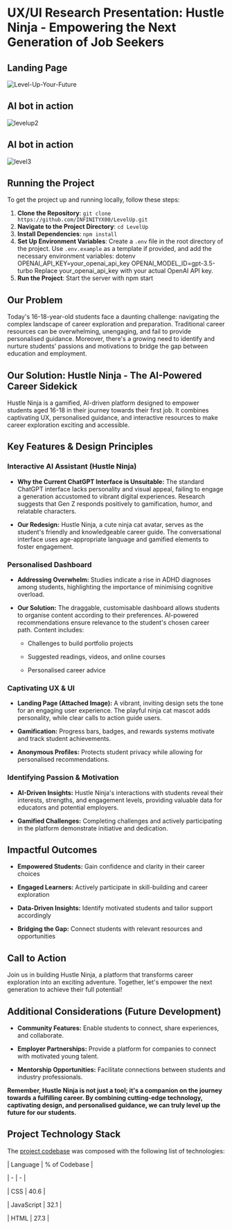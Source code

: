 # UX/UI Research Presentation: Hustle Ninja - Empowering the Next Generation of Job Seekers


## Landing Page
![Level-Up-Your-Future](https://github.com/user-attachments/assets/761179e9-4610-4755-a8c1-fd89904e8d9d)

## AI bot in action
![levelup2](https://github.com/user-attachments/assets/76931074-b931-4ba7-bae8-3a846c5b0e98)

## AI bot in action
![level3](https://github.com/user-attachments/assets/59bf7094-84b7-416e-8b5c-dfb91116d9bb)

## Running the Project

To get the project up and running locally, follow these steps:

1. **Clone the Repository**: `git clone https://github.com/INFINITYX00/LevelUp.git`
2. **Navigate to the Project Directory**: `cd LevelUp`
3. **Install Dependencies**: `npm install`
4. **Set Up Environment Variables**: Create a `.env` file in the root directory of the project. Use `.env.example` as a template if provided, and add the necessary environment variables:
 dotenv
   OPENAI_API_KEY=your_openai_api_key
   OPENAI_MODEL_ID=gpt-3.5-turbo
   Replace your_openai_api_key with your actual OpenAI API key.
5. **Run the Project**: Start the server with npm start

## Our Problem

Today's 16-18-year-old students face a daunting challenge: navigating the complex landscape of career exploration and preparation. Traditional career resources can be overwhelming, unengaging, and fail to provide personalised guidance. Moreover, there's a growing need to identify and nurture students' passions and motivations to bridge the gap between education and employment.

## Our Solution: Hustle Ninja - The AI-Powered Career Sidekick

Hustle Ninja is a gamified, AI-driven platform designed to empower students aged 16-18 in their journey towards their first job. It combines captivating UX, personalised guidance, and interactive resources to make career exploration exciting and accessible.

## Key Features & Design Principles

### Interactive AI Assistant (Hustle Ninja)

*   **Why the Current ChatGPT Interface is Unsuitable:** The standard ChatGPT interface lacks personality and visual appeal, failing to engage a generation accustomed to vibrant digital experiences. Research suggests that Gen Z responds positively to gamification, humor, and relatable characters.

*   **Our Redesign:** Hustle Ninja, a cute ninja cat avatar, serves as the student's friendly and knowledgeable career guide. The conversational interface uses age-appropriate language and gamified elements to foster engagement.

### Personalised Dashboard

*   **Addressing Overwhelm:** Studies indicate a rise in ADHD diagnoses among students, highlighting the importance of minimising cognitive overload.

*   **Our Solution:** The draggable, customisable dashboard allows students to organise content according to their preferences. AI-powered recommendations ensure relevance to the student's chosen career path. Content includes:

    *   Challenges to build portfolio projects

    *   Suggested readings, videos, and online courses

    *   Personalised career advice

### Captivating UX & UI

*   **Landing Page (Attached Image):** A vibrant, inviting design sets the tone for an engaging user experience. The playful ninja cat mascot adds personality, while clear calls to action guide users.

*   **Gamification:** Progress bars, badges, and rewards systems motivate and track student achievements.

*   **Anonymous Profiles:** Protects student privacy while allowing for personalised recommendations.

### Identifying Passion & Motivation

*   **AI-Driven Insights:** Hustle Ninja's interactions with students reveal their interests, strengths, and engagement levels, providing valuable data for educators and potential employers.

*   **Gamified Challenges:** Completing challenges and actively participating in the platform demonstrate initiative and dedication.

## Impactful Outcomes

*   **Empowered Students:** Gain confidence and clarity in their career choices

*   **Engaged Learners:** Actively participate in skill-building and career exploration

*   **Data-Driven Insights:** Identify motivated students and tailor support accordingly

*   **Bridging the Gap:** Connect students with relevant resources and opportunities

## Call to Action

Join us in building Hustle Ninja, a platform that transforms career exploration into an exciting adventure. Together, let's empower the next generation to achieve their full potential!

## Additional Considerations (Future Development)

*   **Community Features:** Enable students to connect, share experiences, and collaborate.

*   **Employer Partnerships:** Provide a platform for companies to connect with motivated young talent.

*   **Mentorship Opportunities:** Facilitate connections between students and industry professionals.  

**Remember, Hustle Ninja is not just a tool; it's a companion on the journey towards a fulfilling career. By combining cutting-edge technology, captivating design, and personalised guidance, we can truly level up the future for our students.**

## Project Technology Stack

The [project codebase](https://github.com/INFINITYX00/LevelUp) was composed with the following list of technologies:

| Language | % of Codebase |

| - | - |

| CSS | 40.6 |

| JavaScript | 32.1 |

| HTML | 27.3 |

